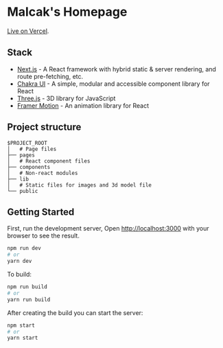 # Malcak's Homepage

[Live on Vercel](https://www.malcak.works/).

## Stack

- [Next.js](https://nextjs.org/) - A React framework with hybrid static & server rendering, and route pre-fetching, etc.
- [Chakra UI](https://chakra-ui.com/) - A simple, modular and accessible component library for React
- [Three.js](https://threejs.org/) - 3D library for JavaScript
- [Framer Motion](https://www.framer.com/motion/) - An animation library for React

## Project structure

```
$PROJECT_ROOT
│   # Page files
├── pages
│   # React component files
├── components
│   # Non-react modules
├── lib
│   # Static files for images and 3d model file
└── public
```

## Getting Started

First, run the development server, Open [http://localhost:3000](http://localhost:3000) with your browser to see the result.

```bash
npm run dev
# or
yarn dev
```

To build:

```bash
npm run build
# or
yarn run build
```

After creating the build you can start the server:

```bash
npm start
# or
yarn start
```
